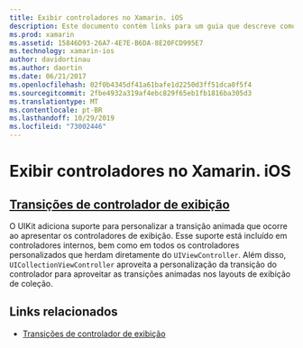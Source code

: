 ```yaml
---
title: Exibir controladores no Xamarin. iOS
description: Este documento contém links para um guia que descreve como personalizar as transições animadas entre os controladores de exibição no Xamarin. iOS.
ms.prod: xamarin
ms.assetid: 15846D93-26A7-4E7E-B6DA-8E20FCD995E7
ms.technology: xamarin-ios
author: davidortinau
ms.author: daortin
ms.date: 06/21/2017
ms.openlocfilehash: 02f0b4345df41a61bafe1d2250d3ff51dca0f5f4
ms.sourcegitcommit: 2fbe4932a319af4ebc829f65eb1fb1816ba305d3
ms.translationtype: MT
ms.contentlocale: pt-BR
ms.lasthandoff: 10/29/2019
ms.locfileid: "73002446"
---
```

# <a name="view-controllers-in-xamarinios"></a>Exibir controladores no Xamarin. iOS

## <a name="view-controller-transitionstransitionsmd"></a>[Transições de controlador de exibição](transitions.md)

O UIKit adiciona suporte para personalizar a transição animada que ocorre ao apresentar os controladores de exibição. Esse suporte está incluído em controladores internos, bem como em todos os controladores personalizados que herdam diretamente do `UIViewController`. Além disso, `UICollectionViewController` aproveita a personalização da transição do controlador para aproveitar as transições animadas nos layouts de exibição de coleção.

## <a name="related-links"></a>Links relacionados

- [Transições de controlador de exibição](~/ios/user-interface/ios-ui/view-controllers/transitions.md)
